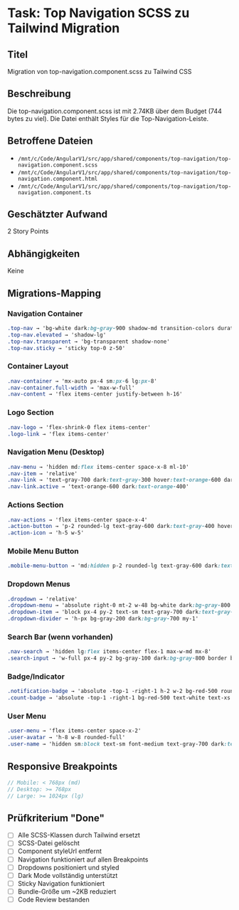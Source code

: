 # Task: Top Navigation SCSS zu Tailwind Migration

## Titel
Migration von top-navigation.component.scss zu Tailwind CSS

## Beschreibung
Die top-navigation.component.scss ist mit 2.74KB über dem Budget (744 bytes zu viel). Die Datei enthält Styles für die Top-Navigation-Leiste.

## Betroffene Dateien
- `/mnt/c/Code/AngularV1/src/app/shared/components/top-navigation/top-navigation.component.scss`
- `/mnt/c/Code/AngularV1/src/app/shared/components/top-navigation/top-navigation.component.html`
- `/mnt/c/Code/AngularV1/src/app/shared/components/top-navigation/top-navigation.component.ts`

## Geschätzter Aufwand
2 Story Points

## Abhängigkeiten
Keine

## Migrations-Mapping

### Navigation Container
```scss
.top-nav → 'bg-white dark:bg-gray-900 shadow-md transition-colors duration-300'
.top-nav.elevated → 'shadow-lg'
.top-nav.transparent → 'bg-transparent shadow-none'
.top-nav.sticky → 'sticky top-0 z-50'
```

### Container Layout
```scss
.nav-container → 'mx-auto px-4 sm:px-6 lg:px-8'
.nav-container.full-width → 'max-w-full'
.nav-content → 'flex items-center justify-between h-16'
```

### Logo Section
```scss
.nav-logo → 'flex-shrink-0 flex items-center'
.logo-link → 'flex items-center'
```

### Navigation Menu (Desktop)
```scss
.nav-menu → 'hidden md:flex items-center space-x-8 ml-10'
.nav-item → 'relative'
.nav-link → 'text-gray-700 dark:text-gray-300 hover:text-orange-600 dark:hover:text-orange-400 px-3 py-2 text-sm font-medium transition-colors'
.nav-link.active → 'text-orange-600 dark:text-orange-400'
```

### Actions Section
```scss
.nav-actions → 'flex items-center space-x-4'
.action-button → 'p-2 rounded-lg text-gray-600 dark:text-gray-400 hover:bg-gray-100 dark:hover:bg-gray-800 transition-colors'
.action-icon → 'h-5 w-5'
```

### Mobile Menu Button
```scss
.mobile-menu-button → 'md:hidden p-2 rounded-lg text-gray-600 dark:text-gray-400 hover:bg-gray-100 dark:hover:bg-gray-800'
```

### Dropdown Menus
```scss
.dropdown → 'relative'
.dropdown-menu → 'absolute right-0 mt-2 w-48 bg-white dark:bg-gray-800 rounded-lg shadow-lg border border-gray-200 dark:border-gray-700 py-1'
.dropdown-item → 'block px-4 py-2 text-sm text-gray-700 dark:text-gray-300 hover:bg-gray-100 dark:hover:bg-gray-700'
.dropdown-divider → 'h-px bg-gray-200 dark:bg-gray-700 my-1'
```

### Search Bar (wenn vorhanden)
```scss
.nav-search → 'hidden lg:flex items-center flex-1 max-w-md mx-8'
.search-input → 'w-full px-4 py-2 bg-gray-100 dark:bg-gray-800 border border-transparent focus:border-gray-300 dark:focus:border-gray-600 rounded-lg text-sm placeholder-gray-500 dark:placeholder-gray-400'
```

### Badge/Indicator
```scss
.notification-badge → 'absolute -top-1 -right-1 h-2 w-2 bg-red-500 rounded-full'
.count-badge → 'absolute -top-1 -right-1 bg-red-500 text-white text-xs rounded-full h-5 w-5 flex items-center justify-center'
```

### User Menu
```scss
.user-menu → 'flex items-center space-x-2'
.user-avatar → 'h-8 w-8 rounded-full'
.user-name → 'hidden sm:block text-sm font-medium text-gray-700 dark:text-gray-300'
```

## Responsive Breakpoints
```scss
// Mobile: < 768px (md)
// Desktop: >= 768px
// Large: >= 1024px (lg)
```

## Prüfkriterium "Done"
- [ ] Alle SCSS-Klassen durch Tailwind ersetzt
- [ ] SCSS-Datei gelöscht
- [ ] Component styleUrl entfernt
- [ ] Navigation funktioniert auf allen Breakpoints
- [ ] Dropdowns positioniert und styled
- [ ] Dark Mode vollständig unterstützt
- [ ] Sticky Navigation funktioniert
- [ ] Bundle-Größe um ~2KB reduziert
- [ ] Code Review bestanden